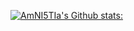 [![AmNI5TIa's Github stats:](https://github-readme-stats.vercel.app/api?username=AmNI5T1a&show_icons=true&theme=midnight-purple)](https://github.com/anuraghazra/github-readme-stats)
